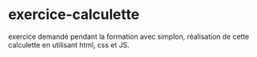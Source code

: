 # exercice-calculette

exercice demandé pendant la formation avec simplon, réalisation de cette calculette en utilisant html, css et JS. 
